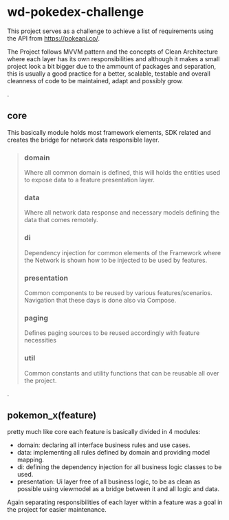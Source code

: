 # wd-pokedex-challenge

This project serves as a challenge to achieve a list of requirements using the API from https://pokeapi.co/. 

The Project follows MVVM pattern and the concepts of Clean Architecture where each layer has its own responsibilities and although it makes a small project look a bit bigger due to the ammount of packages and separation, this is usually a good practice for a better, scalable, testable and overall cleanness of code to be maintained, adapt and possibly grow.

<p>.</p>

## core
 This basically module holds most framework elements, SDK related and creates the bridge for network data responsible layer.

> ### domain
> Where all common domain is defined, this will holds the entities used to expose data to a feature presentation layer. 
> 
> ### data
> Where all network data response and necessary models defining the data that comes remotely.
> ### di
> Dependency injection for common elements of the Framework where the Network is shown how to be injected to be used by features.
> ### presentation
> Common components to be reused by various features/scenarios.
> Navigation that these days is done also via Compose.
> ### paging
> Defines paging sources to be reused accordingly with feature necessities
> ### util
> Common constants and utility functions that can be reusable all over the project. 

<p>.</p>

## pokemon_x(feature)

pretty much like core each feature is basically divided in 4 modules:

- domain: declaring all interface business rules and use cases.
- data: implementing all rules defined by domain and providing model mapping.
- di: defining the dependency injection for all business logic classes to be used.
- presentation: Ui layer free of all business logic, to be as clean as possible using viewmodel as a bridge between it and all logic and data.

Again separating responsibilities of each layer within a feature was a goal in the project for easier maintenance.
